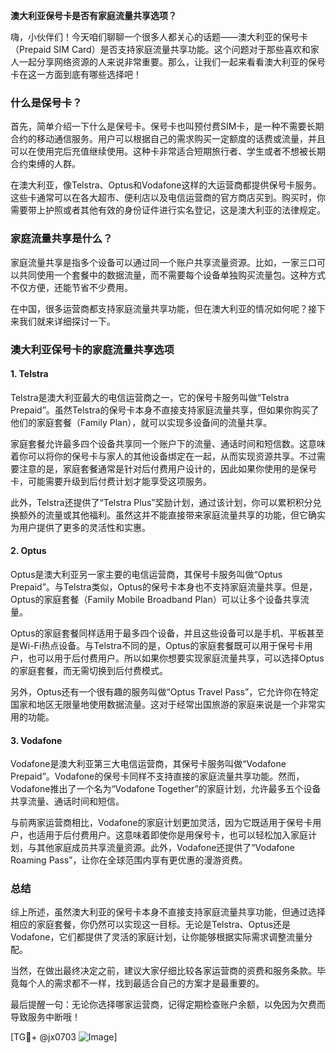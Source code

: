 **澳大利亚保号卡是否有家庭流量共享选项？**

嗨，小伙伴们！今天咱们聊聊一个很多人都关心的话题——澳大利亚的保号卡（Prepaid SIM Card）是否支持家庭流量共享功能。这个问题对于那些喜欢和家人一起分享网络资源的人来说非常重要。那么，让我们一起来看看澳大利亚的保号卡在这一方面到底有哪些选择吧！

### 什么是保号卡？

首先，简单介绍一下什么是保号卡。保号卡也叫预付费SIM卡，是一种不需要长期合约的移动通信服务。用户可以根据自己的需求购买一定额度的话费或流量，并且可以在使用完后充值继续使用。这种卡非常适合短期旅行者、学生或者不想被长期合约束缚的人群。

在澳大利亚，像Telstra、Optus和Vodafone这样的大运营商都提供保号卡服务。这些卡通常可以在各大超市、便利店以及电信运营商的官方商店买到。购买时，你需要带上护照或者其他有效的身份证件进行实名登记，这是澳大利亚的法律规定。

### 家庭流量共享是什么？

家庭流量共享是指多个设备可以通过同一个账户共享流量资源。比如，一家三口可以共同使用一个套餐中的数据流量，而不需要每个设备单独购买流量包。这种方式不仅方便，还能节省不少费用。

在中国，很多运营商都支持家庭流量共享功能，但在澳大利亚的情况如何呢？接下来我们就来详细探讨一下。

### 澳大利亚保号卡的家庭流量共享选项

#### 1. Telstra
Telstra是澳大利亚最大的电信运营商之一，它的保号卡服务叫做“Telstra Prepaid”。虽然Telstra的保号卡本身不直接支持家庭流量共享，但如果你购买了他们的家庭套餐（Family Plan），就可以实现多设备间的流量共享。

家庭套餐允许最多四个设备共享同一个账户下的流量、通话时间和短信数。这意味着你可以将你的保号卡与家人的其他设备绑定在一起，从而实现资源共享。不过需要注意的是，家庭套餐通常是针对后付费用户设计的，因此如果你使用的是保号卡，可能需要升级到后付费计划才能享受这项服务。

此外，Telstra还提供了“Telstra Plus”奖励计划，通过该计划，你可以累积积分兑换额外的流量或其他福利。虽然这并不能直接带来家庭流量共享的功能，但它确实为用户提供了更多的灵活性和实惠。

#### 2. Optus
Optus是澳大利亚另一家主要的电信运营商，其保号卡服务叫做“Optus Prepaid”。与Telstra类似，Optus的保号卡本身也不支持家庭流量共享。但是，Optus的家庭套餐（Family Mobile Broadband Plan）可以让多个设备共享流量。

Optus的家庭套餐同样适用于最多四个设备，并且这些设备可以是手机、平板甚至是Wi-Fi热点设备。与Telstra不同的是，Optus的家庭套餐既可以用于保号卡用户，也可以用于后付费用户。所以如果你想要实现家庭流量共享，可以选择Optus的家庭套餐，而无需切换到后付费模式。

另外，Optus还有一个很有趣的服务叫做“Optus Travel Pass”，它允许你在特定国家和地区无限量地使用数据流量。这对于经常出国旅游的家庭来说是一个非常实用的功能。

#### 3. Vodafone
Vodafone是澳大利亚第三大电信运营商，其保号卡服务叫做“Vodafone Prepaid”。Vodafone的保号卡同样不支持直接的家庭流量共享功能。然而，Vodafone推出了一个名为“Vodafone Together”的家庭计划，允许最多五个设备共享流量、通话时间和短信。

与前两家运营商相比，Vodafone的家庭计划更加灵活，因为它既适用于保号卡用户，也适用于后付费用户。这意味着即使你是用保号卡，也可以轻松加入家庭计划，与其他家庭成员共享流量资源。此外，Vodafone还提供了“Vodafone Roaming Pass”，让你在全球范围内享有更优惠的漫游资费。

### 总结

综上所述，虽然澳大利亚的保号卡本身不直接支持家庭流量共享功能，但通过选择相应的家庭套餐，你仍然可以实现这一目标。无论是Telstra、Optus还是Vodafone，它们都提供了灵活的家庭计划，让你能够根据实际需求调整流量分配。

当然，在做出最终决定之前，建议大家仔细比较各家运营商的资费和服务条款。毕竟每个人的需求都不一样，找到最适合自己的方案才是最重要的。

最后提醒一句：无论你选择哪家运营商，记得定期检查账户余额，以免因为欠费而导致服务中断哦！

[TG💪+ @jx0703 ![Image](https://github.com/user-attachments/assets/dbca1d08-cadb-493c-b0ec-ad6f7a83f270)]